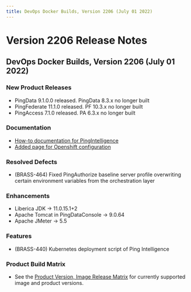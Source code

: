 ```yaml
---
title: DevOps Docker Builds, Version 2206 (July 01 2022)
---
```

# Version 2206 Release Notes

## DevOps Docker Builds, Version 2206 (July 01 2022)


### New Product Releases
- PingData 9.1.0.0 released. PingData 8.3.x no longer built
- PingFederate 11.1.0 released. PF 10.3.x no longer built
- PingAccess 7.1.0 released. PA 6.3.x no longer built

### Documentation
- [How-to documentation for PingIntelligence](https://devops.pingidentity.com/deployment/deployK8sPi/)
- [Added page for Openshift configuration](https://helm.pingidentity.com/config/openshift/)
### Resolved Defects
- (BRASS-464) Fixed PingAuthorize baseline server profile overwriting certain environment variables from the orchestration layer

### Enhancements
- Liberica JDK -> 11.0.15.1+2
- Apache Tomcat in PingDataConsole -> 9.0.64
- Apache JMeter -> 5.5

### Features
- (BRASS-440) Kubernetes deployment script of Ping Intelligence

### Product Build Matrix

- See the [Product Version, Image Release Matrix](https://docs.google.com/spreadsheets/d/e/2PACX-1vSvySYHZxK-NOMeOMKSVjZWRr64T4raSNfrkcxdTRUxsftSwKgAN5z_gQarxywjIPJaVG8WJMt7ehXI/pub?output=pdf)
  for currently supported image and product versions.
